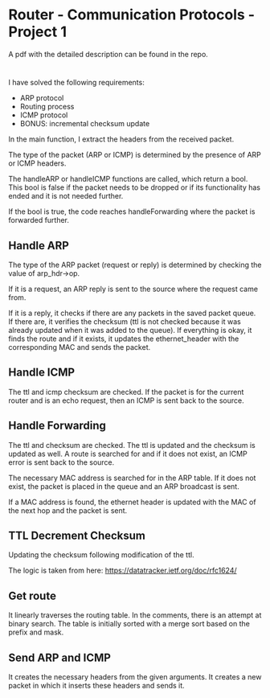 # Router - Communication Protocols - Project 1

A pdf with the detailed description can be found in the repo.

#

I have solved the following requirements:

- ARP protocol
- Routing process
- ICMP protocol
- BONUS: incremental checksum update

In the main function, I extract the headers from the received packet.

The type of the packet (ARP or ICMP) is determined by the presence of ARP or ICMP headers.

The handleARP or handleICMP functions are called, which return a bool. This bool is false if the packet needs to be dropped or if its functionality has ended and it is not needed further.

If the bool is true, the code reaches handleForwarding where the packet is forwarded further.

## Handle ARP

The type of the ARP packet (request or reply) is determined by checking the value of arp_hdr->op.

If it is a request, an ARP reply is sent to the source where the request came from.

If it is a reply, it checks if there are any packets in the saved packet queue. If there are, it verifies the checksum (ttl is not checked because it was already updated when it was added to the queue). If everything is okay, it finds the route and if it exists, it updates the ethernet_header with the corresponding MAC and sends the packet.

## Handle ICMP

The ttl and icmp checksum are checked. If the packet is for the current router and is an echo request, then an ICMP is sent back to the source.

## Handle Forwarding

The ttl and checksum are checked. The ttl is updated and the checksum is updated as well. A route is searched for and if it does not exist, an ICMP error is sent back to the source.

The necessary MAC address is searched for in the ARP table. If it does not exist, the packet is placed in the queue and an ARP broadcast is sent.

If a MAC address is found, the ethernet header is updated with the MAC of the next hop and the packet is sent.

## TTL Decrement Checksum

Updating the checksum following modification of the ttl.

The logic is taken from here: https://datatracker.ietf.org/doc/rfc1624/

## Get route

It linearly traverses the routing table. In the comments, there is an attempt at binary search. The table is initially sorted with a merge sort based on the prefix and mask.

## Send ARP and ICMP

It creates the necessary headers from the given arguments. It creates a new packet in which it inserts these headers and sends it.

